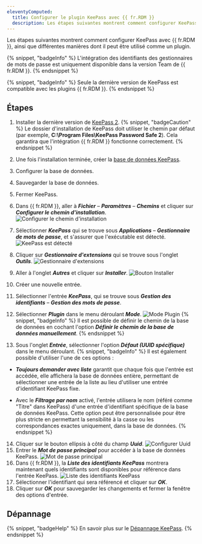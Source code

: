 ```yaml
---
eleventyComputed:
  title: Configurer le plugin KeePass avec {{ fr.RDM }}
  description: Les étapes suivantes montrent comment configurer KeePass avec {{ fr.RDM }}, ainsi que différentes manières dont il peut être utilisé comme un plugin.
---
```

Les étapes suivantes montrent comment configurer KeePass avec {{ fr.RDM }}, ainsi que différentes manières dont il peut être utilisé comme un plugin.

{% snippet, "badgeInfo" %}
L'intégration des identifiants des gestionnaires de mots de passe est uniquement disponible dans la version Team de {{ fr.RDM }}.
{% endsnippet %}

{% snippet, "badgeInfo" %}
Seule la dernière version de KeePass est compatible avec les plugins {{ fr.RDM }}.
{% endsnippet %}

## Étapes
1. Installer la dernière version de [KeePass 2](https://keepass.info/download.html).
{% snippet, "badgeCaution" %}
Le dossier d'installation de KeePass doit utiliser le chemin par défaut (par exemple, **C:\Program Files\KeePass Password Safe 2**). Cela garantira que l'intégration {{ fr.RDM }} fonctionne correctement.
{% endsnippet %}

2. Une fois l'installation terminée, créer la [base de données KeePass](https://keepass.info/help/base/firststeps.html).
1. Configurer la base de données.
1. Sauvegarder la base de données.
1. Fermer KeePass.
1. Dans {{ fr.RDM }}, aller à ***Fichier*** – ***Paramètres*** – ***Chemins*** et cliquer sur ***Configurer le chemin d'installation***.
![Configurer le chemin d'installation](https://cdnweb.devolutions.net/docs/docs_en_kb_KB0034.png)
1. Sélectionner ***KeePass*** qui se trouve sous ***Applications*** – ***Gestionnaire de mots de passe***, et s'assurer que l'exécutable est détecté.
![KeePass est détecté](https://cdnweb.devolutions.net/docs/docs_en_kb_KB0035.png)
1. Cliquer sur ***Gestionnaire d'extensions*** qui se trouve sous l'onglet ***Outils***.
![Gestionnaire d'extensions](https://cdnweb.devolutions.net/docs/docs_en_kb_KB0036.png)
1. Aller à l'onglet ***Autres*** et cliquer sur ***Installer***.
![Bouton Installer](https://cdnweb.devolutions.net/docs/docs_en_kb_KB0037.png)
1. Créer une nouvelle entrée.
1. Sélectionner l'entrée ***KeePass***, qui se trouve sous ***Gestion des identifiants*** – ***Gestion des mots de passe***.
1. Sélectionner ***Plugin*** dans le menu déroulant ***Mode***.
![Mode Plugin](https://cdnweb.devolutions.net/docs/docs_en_kb_KB0038.png)
{% snippet, "badgeInfo" %}
Il est possible de définir le chemin de la base de données en cochant l'option ***Définir le chemin de la base de données manuellement***.
{% endsnippet %}

13. Sous l'onglet ***Entrée***, sélectionner l'option ***Défaut (UUID spécifique)*** dans le menu déroulant.
{% snippet, "badgeInfo" %}
Il est également possible d'utiliser l'une de ces options :
* ***Toujours demander avec liste*** garantit que chaque fois que l'entrée est accédée, elle affichera la base de données entière, permettant de sélectionner une entrée de la liste au lieu d'utiliser une entrée d'identifiant KeePass fixe.

* Avec le ***Filtrage par nom*** activé, l'entrée utilisera le nom (référé comme "Titre" dans KeePass) d'une entrée d'identifiant spécifique de la base de données KeePass. Cette option peut être personnalisée pour être plus stricte en permettant la sensibilité à la casse ou les correspondances exactes uniquement, dans la base de données.
{% endsnippet %}

14. Cliquer sur le bouton ellipsis à côté du champ ***Uuid***.
![Configurer Uuid](https://cdnweb.devolutions.net/docs/docs_en_kb_KB0039.png)
1. Entrer le ***Mot de passe principal*** pour accéder à la base de données KeePass.
![Mot de passe principal](https://cdnweb.devolutions.net/docs/docs_en_kb_KB0040.png)
1. Dans {{ fr.RDM }}, la ***Liste des identifiants KeePass*** montrera maintenant quels identifiants sont disponibles pour référence dans l'entrée KeePass.
![Liste des identifiants KeePass](https://cdnweb.devolutions.net/docs/docs_en_kb_KB0041.png)
1. Sélectionner l'identifiant qui sera référencé et cliquer sur ***OK***.
1. Cliquer sur ***OK*** pour sauvegarder les changements et fermer la fenêtre des options d'entrée.

## Dépannage
{% snippet, "badgeHelp" %}
En savoir plus sur le [Dépannage KeePass](/rdm/mac/kb/rdm-windows/troubleshooting-articles/keepass/).
{% endsnippet %}
